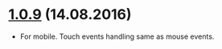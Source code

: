 # [1.0.9](https://github.com/Bogdan1975/ng2-slider-component/compare/1.0.5...1.0.9) (14.08.2016)

* For mobile. Touch events handling same as mouse events.